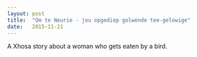 ```yaml
---
layout: post
title:  "Om te Neurie - jou opgediep golwende tee-gelowige"
date:   2015-11-21
---
```


A Xhosa story about a woman who gets eaten by a bird.

<script type="text/javascript">
  var filename = "Om te Neurie - Omgedolfte Tuin - 06 - jou opgediep golwende tee-gelowige.mp3";
  var path = "{{ "/music/" | prepend: site.baseurl }}" + filename;
</script>

<script type="text/javascript">
  document.write('<audio src="' + path + '" preload="auto"></audio>');
  document.write('<a href="' + path + '" download="' + filename + '">download</a>');
</script>

